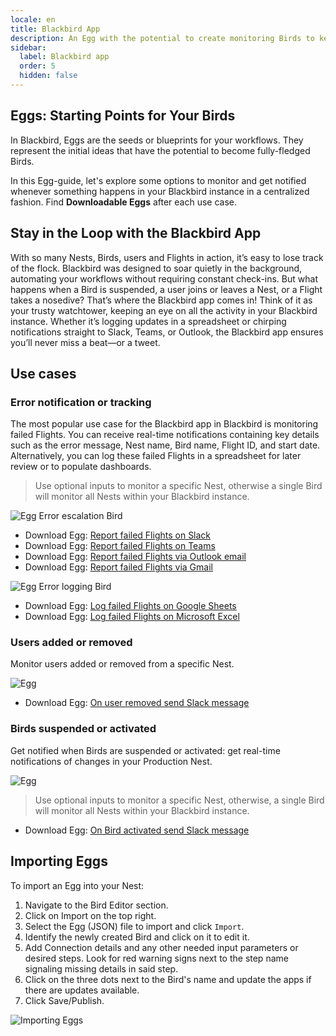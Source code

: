 ```yaml
---
locale: en
title: Blackbird App
description: An Egg with the potential to create monitoring Birds to keep up with everything that happens in your Blackbird instance
sidebar:
  label: Blackbird app
  order: 5
  hidden: false
---
```


## Eggs: Starting Points for Your Birds

In Blackbird, Eggs are the seeds or blueprints for your workflows. They represent the initial ideas that have the potential to become fully-fledged Birds.

In this Egg-guide, let's explore some options to monitor and get notified whenever something happens in your Blackbird instance in a centralized fashion. Find **Downloadable Eggs** after each use case.

## Stay in the Loop with the Blackbird App

With so many Nests, Birds, users and Flights in action, it’s easy to lose track of the flock. Blackbird was designed to soar quietly in the background, automating your workflows without requiring constant check-ins. But what happens when a Bird is suspended, a user joins or leaves a Nest, or a Flight takes a nosedive? That’s where the Blackbird app comes in! Think of it as your trusty watchtower, keeping an eye on all the activity in your Blackbird instance. Whether it’s logging updates in a spreadsheet or chirping notifications straight to Slack, Teams, or Outlook, the Blackbird app ensures you’ll never miss a beat—or a tweet.

## Use cases

### Error notification or tracking

The most popular use case for the Blackbird app in Blackbird is monitoring failed Flights. You can receive real-time notifications containing key details such as the error message, Nest name, Bird name, Flight ID, and start date. Alternatively, you can log these failed Flights in a spreadsheet for later review or to populate dashboards.

> Use optional inputs to monitor a specific Nest, otherwise a single Bird will monitor all Nests within your Blackbird instance.

![Egg](~/assets/docs/eggs/BBApp1.png)
Error escalation Bird

- Download Egg: <a href="https://docs.blackbird.io/downloads/Report_failed_Flights_on_Slack.json" download>Report failed Flights on Slack</a>
- Download Egg: <a href="https://docs.blackbird.io/downloads/Report_failed_Flights_on_Teams.json" download>Report failed Flights on Teams</a>
- Download Egg: <a href="https://docs.blackbird.io/downloads/Report_failed_Flights_via_Outlook_email.json" download>Report failed Flights via Outlook email</a>
- Download Egg: <a href="https://docs.blackbird.io/downloads/Report_failed_Flights_via_Gmail.json" download>Report failed Flights via Gmail</a>

![Egg](~/assets/docs/eggs/BBApp2.png)
Error logging Bird

- Download Egg: <a href="https://docs.blackbird.io/downloads/Log_failed_Flights_on_Google_Sheets.json" download>Log failed Flights on Google Sheets</a>
- Download Egg: <a href="https://docs.blackbird.io/downloads/Log_failed_Flights_on_Microsoft_Excel.json" download>Log failed Flights on Microsoft Excel</a>

### Users added or removed

Monitor users added or removed from a specific Nest.

![Egg](~/assets/docs/eggs/BBApp3.png)

- Download Egg: <a href="https://docs.blackbird.io/downloads/On_user_removed_send_Slack_message.json" download>On user removed send Slack message</a>

### Birds suspended or activated

Get notified when Birds are suspended or activated: get real-time notifications of changes in your Production Nest.

![Egg](~/assets/docs/eggs/BBApp4.png)

> Use optional inputs to monitor a specific Nest, otherwise, a single Bird will monitor all Nests within your Blackbird instance.

- Download Egg: <a href="https://docs.blackbird.io/downloads/On_Bird_activated_send_Slack_message.json" download>On Bird activated send Slack message</a>

## Importing Eggs

To import an Egg into your Nest:

1. Navigate to the Bird Editor section.
2. Click on Import on the top right.
3. Select the Egg (JSON) file to import and click `Import`.
4. Identify the newly created Bird and click on it to edit it.
5. Add Connection details and any other needed input parameters or desired steps. Look for red warning signs next to the step name signaling missing details in said step.
6. Click on the three dots next to the Bird's name and update the apps if there are updates available.
7. Click Save/Publish.

![Importing Eggs](~/assets/docs/eggs/ImportEggs.gif)
